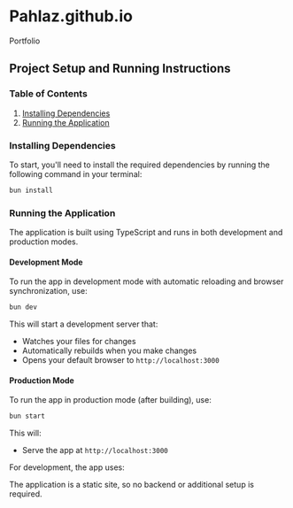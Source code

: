 # Pahlaz.github.io

Portfolio

## Project Setup and Running Instructions

### Table of Contents

1. [Installing Dependencies](#installing-dependencies)
2. [Running the Application](#running-the-application)

### Installing Dependencies

To start, you'll need to install the required dependencies by running the following command in your terminal:

```bash
bun install
```

### Running the Application

The application is built using TypeScript and runs in both development and production modes.

#### Development Mode

To run the app in development mode with automatic reloading and browser synchronization, use:

```bash
bun dev
```

This will start a development server that:

- Watches your files for changes
- Automatically rebuilds when you make changes
- Opens your default browser to `http://localhost:3000`

#### Production Mode

To run the app in production mode (after building), use:

```bash
bun start
```

This will:

- Serve the app at `http://localhost:3000`

For development, the app uses:

The application is a static site, so no backend or additional setup is required.
